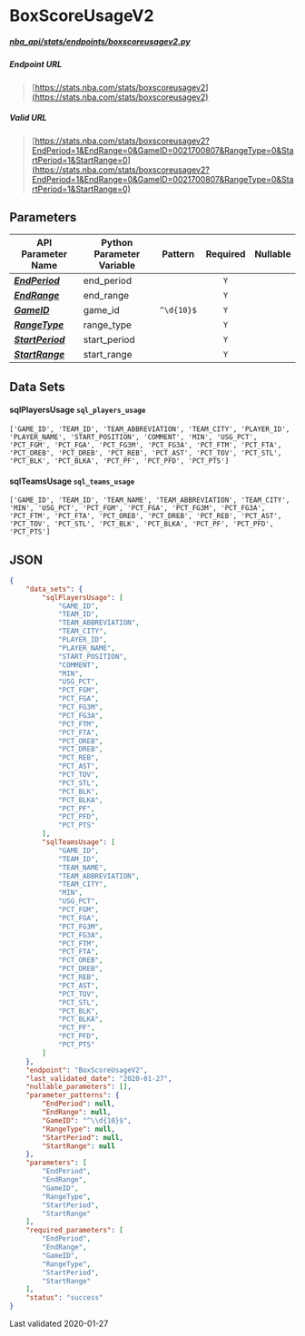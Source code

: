 # BoxScoreUsageV2
##### [nba_api/stats/endpoints/boxscoreusagev2.py](https://github.com/swar/nba_api/blob/master/nba_api/stats/endpoints/boxscoreusagev2.py)

##### Endpoint URL
>[https://stats.nba.com/stats/boxscoreusagev2](https://stats.nba.com/stats/boxscoreusagev2)

##### Valid URL
>[https://stats.nba.com/stats/boxscoreusagev2?EndPeriod=1&EndRange=0&GameID=0021700807&RangeType=0&StartPeriod=1&StartRange=0](https://stats.nba.com/stats/boxscoreusagev2?EndPeriod=1&EndRange=0&GameID=0021700807&RangeType=0&StartPeriod=1&StartRange=0)

## Parameters
API Parameter Name | Python Parameter Variable | Pattern | Required | Nullable
------------ | ------------ | :-----------: | :---: | :---:
[_**EndPeriod**_](https://github.com/swar/nba_api/blob/master/docs/nba_api/stats/library/parameters.md#EndPeriod) | end_period |  | `Y` |  | 
[_**EndRange**_](https://github.com/swar/nba_api/blob/master/docs/nba_api/stats/library/parameters.md#EndRange) | end_range |  | `Y` |  | 
[_**GameID**_](https://github.com/swar/nba_api/blob/master/docs/nba_api/stats/library/parameters.md#GameID) | game_id | `^\d{10}$` | `Y` |  | 
[_**RangeType**_](https://github.com/swar/nba_api/blob/master/docs/nba_api/stats/library/parameters.md#RangeType) | range_type |  | `Y` |  | 
[_**StartPeriod**_](https://github.com/swar/nba_api/blob/master/docs/nba_api/stats/library/parameters.md#StartPeriod) | start_period |  | `Y` |  | 
[_**StartRange**_](https://github.com/swar/nba_api/blob/master/docs/nba_api/stats/library/parameters.md#StartRange) | start_range |  | `Y` |  | 

## Data Sets
#### sqlPlayersUsage `sql_players_usage`
```text
['GAME_ID', 'TEAM_ID', 'TEAM_ABBREVIATION', 'TEAM_CITY', 'PLAYER_ID', 'PLAYER_NAME', 'START_POSITION', 'COMMENT', 'MIN', 'USG_PCT', 'PCT_FGM', 'PCT_FGA', 'PCT_FG3M', 'PCT_FG3A', 'PCT_FTM', 'PCT_FTA', 'PCT_OREB', 'PCT_DREB', 'PCT_REB', 'PCT_AST', 'PCT_TOV', 'PCT_STL', 'PCT_BLK', 'PCT_BLKA', 'PCT_PF', 'PCT_PFD', 'PCT_PTS']
```

#### sqlTeamsUsage `sql_teams_usage`
```text
['GAME_ID', 'TEAM_ID', 'TEAM_NAME', 'TEAM_ABBREVIATION', 'TEAM_CITY', 'MIN', 'USG_PCT', 'PCT_FGM', 'PCT_FGA', 'PCT_FG3M', 'PCT_FG3A', 'PCT_FTM', 'PCT_FTA', 'PCT_OREB', 'PCT_DREB', 'PCT_REB', 'PCT_AST', 'PCT_TOV', 'PCT_STL', 'PCT_BLK', 'PCT_BLKA', 'PCT_PF', 'PCT_PFD', 'PCT_PTS']
```


## JSON
```json
{
    "data_sets": {
        "sqlPlayersUsage": [
            "GAME_ID",
            "TEAM_ID",
            "TEAM_ABBREVIATION",
            "TEAM_CITY",
            "PLAYER_ID",
            "PLAYER_NAME",
            "START_POSITION",
            "COMMENT",
            "MIN",
            "USG_PCT",
            "PCT_FGM",
            "PCT_FGA",
            "PCT_FG3M",
            "PCT_FG3A",
            "PCT_FTM",
            "PCT_FTA",
            "PCT_OREB",
            "PCT_DREB",
            "PCT_REB",
            "PCT_AST",
            "PCT_TOV",
            "PCT_STL",
            "PCT_BLK",
            "PCT_BLKA",
            "PCT_PF",
            "PCT_PFD",
            "PCT_PTS"
        ],
        "sqlTeamsUsage": [
            "GAME_ID",
            "TEAM_ID",
            "TEAM_NAME",
            "TEAM_ABBREVIATION",
            "TEAM_CITY",
            "MIN",
            "USG_PCT",
            "PCT_FGM",
            "PCT_FGA",
            "PCT_FG3M",
            "PCT_FG3A",
            "PCT_FTM",
            "PCT_FTA",
            "PCT_OREB",
            "PCT_DREB",
            "PCT_REB",
            "PCT_AST",
            "PCT_TOV",
            "PCT_STL",
            "PCT_BLK",
            "PCT_BLKA",
            "PCT_PF",
            "PCT_PFD",
            "PCT_PTS"
        ]
    },
    "endpoint": "BoxScoreUsageV2",
    "last_validated_date": "2020-01-27",
    "nullable_parameters": [],
    "parameter_patterns": {
        "EndPeriod": null,
        "EndRange": null,
        "GameID": "^\\d{10}$",
        "RangeType": null,
        "StartPeriod": null,
        "StartRange": null
    },
    "parameters": [
        "EndPeriod",
        "EndRange",
        "GameID",
        "RangeType",
        "StartPeriod",
        "StartRange"
    ],
    "required_parameters": [
        "EndPeriod",
        "EndRange",
        "GameID",
        "RangeType",
        "StartPeriod",
        "StartRange"
    ],
    "status": "success"
}
```

Last validated 2020-01-27